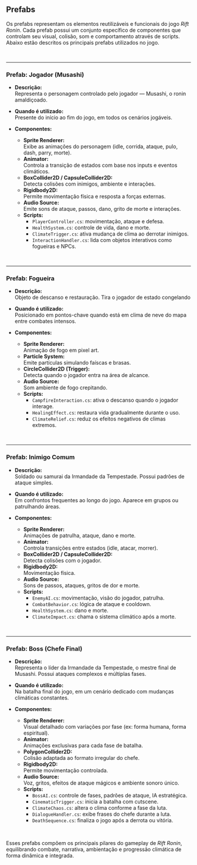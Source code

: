 ## Prefabs

Os prefabs representam os elementos reutilizáveis e funcionais do jogo *Rift Ronin*. Cada prefab possui um conjunto específico de componentes que controlam seu visual, colisão, som e comportamento através de scripts. Abaixo estão descritos os principais prefabs utilizados no jogo.

<br/>

---

### **Prefab: Jogador (Musashi)**

- **Descrição:**  
  Representa o personagem controlado pelo jogador — Musashi, o ronin amaldiçoado.

- **Quando é utilizado:**  
  Presente do início ao fim do jogo, em todos os cenários jogáveis.

- **Componentes:**  
  - **Sprite Renderer:**  
    Exibe as animações do personagem (idle, corrida, ataque, pulo, dash, parry, morte).  
  - **Animator:**  
    Controla a transição de estados com base nos inputs e eventos climáticos.
  - **BoxCollider2D / CapsuleCollider2D:**  
    Detecta colisões com inimigos, ambiente e interações.
  - **Rigidbody2D:**  
    Permite movimentação física e resposta a forças externas.
  - **Audio Source:**  
    Emite sons de ataque, passos, dano, grito de morte e interações.
  - **Scripts:**  
    - `PlayerController.cs`: movimentação, ataque e defesa.  
    - `HealthSystem.cs`: controle de vida, dano e morte.  
    - `ClimateTrigger.cs`: ativa mudança de clima ao derrotar inimigos.  
    - `InteractionHandler.cs`: lida com objetos interativos como fogueiras e NPCs.

<br/>

---

### **Prefab: Fogueira**

- **Descrição:**  
  Objeto de descanso e restauração. Tira o jogador de estado congelando

- **Quando é utilizado:**  
  Posicionado em pontos-chave quando está em clima de neve do mapa entre combates intensos.

- **Componentes:**  
  - **Sprite Renderer:**  
    Animação de fogo em pixel art.
  - **Particle System:**  
    Emite partículas simulando faíscas e brasas.
  - **CircleCollider2D (Trigger):**  
    Detecta quando o jogador entra na área de alcance.
  - **Audio Source:**  
    Som ambiente de fogo crepitando.
  - **Scripts:**  
    - `CampfireInteraction.cs`: ativa o descanso quando o jogador interage.  
    - `HealingEffect.cs`: restaura vida gradualmente durante o uso.  
    - `ClimateRelief.cs`: reduz os efeitos negativos de climas extremos.

<br/>

---

### **Prefab: Inimigo Comum**

- **Descrição:**  
  Soldado ou samurai da Irmandade da Tempestade. Possui padrões de ataque simples.

- **Quando é utilizado:**  
  Em confrontos frequentes ao longo do jogo. Aparece em grupos ou patrulhando áreas.

- **Componentes:**  
  - **Sprite Renderer:**  
    Animações de patrulha, ataque, dano e morte.
  - **Animator:**  
    Controla transições entre estados (idle, atacar, morrer).
  - **BoxCollider2D / CapsuleCollider2D:**  
    Detecta colisões com o jogador.
  - **Rigidbody2D:**  
    Movimentação física.
  - **Audio Source:**  
    Sons de passos, ataques, gritos de dor e morte.
  - **Scripts:**  
    - `EnemyAI.cs`: movimentação, visão do jogador, patrulha.  
    - `CombatBehavior.cs`: lógica de ataque e cooldown.  
    - `HealthSystem.cs`: dano e morte.  
    - `ClimateImpact.cs`: chama o sistema climático após a morte.

<br/>

---

### **Prefab: Boss (Chefe Final)**

- **Descrição:**  
  Representa o líder da Irmandade da Tempestade, o mestre final de Musashi. Possui ataques complexos e múltiplas fases.

- **Quando é utilizado:**  
  Na batalha final do jogo, em um cenário dedicado com mudanças climáticas constantes.

- **Componentes:**  
  - **Sprite Renderer:**  
    Visual detalhado com variações por fase (ex: forma humana, forma espiritual).
  - **Animator:**  
    Animações exclusivas para cada fase de batalha.
  - **PolygonCollider2D:**  
    Colisão adaptada ao formato irregular do chefe.
  - **Rigidbody2D:**  
    Permite movimentação controlada.
  - **Audio Source:**  
    Voz, gritos, efeitos de ataque mágicos e ambiente sonoro único.
  - **Scripts:**  
    - `BossAI.cs`: controle de fases, padrões de ataque, IA estratégica.  
    - `CinematicTrigger.cs`: inicia a batalha com cutscene.  
    - `ClimateChaos.cs`: altera o clima conforme a fase da luta.  
    - `DialogueHandler.cs`: exibe frases do chefe durante a luta.  
    - `DeathSequence.cs`: finaliza o jogo após a derrota ou vitória.

<br/>

Esses prefabs compõem os principais pilares do gameplay de *Rift Ronin*, equilibrando combate, narrativa, ambientação e progressão climática de forma dinâmica e integrada.
